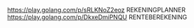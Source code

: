 https://play.golang.com/p/sRLKNoZ2eoz  REKENINGPLANNER  
https://play.golang.com/p/DkxeDmiPNQU  RENTEBEREKENING  
